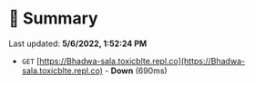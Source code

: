 # 📖 Summary
Last updated: **5/6/2022, 1:52:24 PM**

- `GET` [https://Bhadwa-sala.toxicblte.repl.co](https://Bhadwa-sala.toxicblte.repl.co) - **Down** (690ms)
